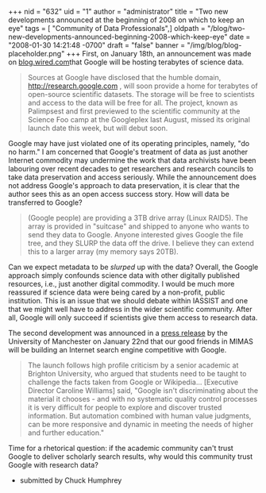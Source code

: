 +++
nid = "632"
uid = "1"
author = "administrator"
title = "Two new developments announced at the beginning of 2008 on which to keep an eye"
tags = [ "Community of Data Professionals",]
oldpath = "/blog/two-new-developments-announced-beginning-2008-which-keep-eye"
date = "2008-01-30 14:21:48 -0700"
draft = "false"
banner = "/img/blog/blog-placeholder.png"
+++
First, on January 18th, an announcement was made on
[blog.wired.com](http://blog.wired.com/wiredscience/2008/01/google-to-provi.html)that
Google will be hosting terabytes of science data.

> Sources at Google have disclosed that the humble domain,
> <http://research.google.com> , will soon provide a home for terabytes
> of open-source scientific datasets. The storage will be free to
> scientists and access to the data will be free for all. The project,
> known as Palimpsest and first previewed to the scientific community at
> the Science Foo camp at the Googleplex last August, missed its
> original launch date this week, but will debut soon.

Google may have just violated one of its operating principles, namely,
"do no harm." I am concerned that Google's treatment of data as just
another Internet commodity may undermine the work that data archivists
have been labouring over recent decades to get researchers and research
councils to take data preservation and access seriously. While the
announcement does not address Google's approach to data preservation,
it is clear that the author sees this as an open access success story.
How will data be transferred to Google?

> (Google people) are providing a 3TB drive array (Linux RAID5). The
> array is provided in "suitcase" and shipped to anyone who wants to
> send they data to Google. Anyone interested gives Google the file
> tree, and they SLURP the data off the drive. I believe they can extend
> this to a larger array (my memory says 20TB).

Can we expect metadata to be *slurped* up with the data? Overall, the
Google approach simply confounds science data with other digitally
published resources, i.e., just another digital commodity. I would be
much more reassured if science data were being cared by a non-profit,
public institution. This is an issue that we should debate within
IASSIST and one that we might well have to address in the wider
scientific community. After all, Google will only succeed if scientists
give them access to research data.

The second development was announced in a [press
release](http://www.manchester.ac.uk/aboutus/news/display/?id=130085) by
the University of Manchester on January 22nd that our good friends in
MIMAS will be building an Internet search engine competitive with
Google.

> The launch follows high profile criticism by a senior academic at
> Brighton University, who argued that students need to be taught to
> challenge the facts taken from Google or Wikipedia... [Executive
> Director Caroline Williams] said, "Google isn't discriminating
> about the material it chooses - and with no systematic quality control
> processes it is very difficult for people to explore and discover
> trusted information. But automation combined with human value
> judgments, can be more responsive and dynamic in meeting the needs of
> higher and further education."

Time for a rhetorical question: if the academic community can't trust
Google to deliver scholarly search results, why would this community
trust Google with research data?

- submitted by Chuck Humphrey


